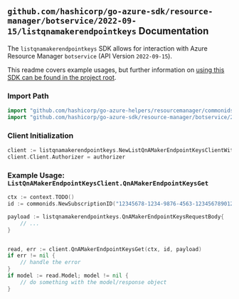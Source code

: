 
## `github.com/hashicorp/go-azure-sdk/resource-manager/botservice/2022-09-15/listqnamakerendpointkeys` Documentation

The `listqnamakerendpointkeys` SDK allows for interaction with Azure Resource Manager `botservice` (API Version `2022-09-15`).

This readme covers example usages, but further information on [using this SDK can be found in the project root](https://github.com/hashicorp/go-azure-sdk/tree/main/docs).

### Import Path

```go
import "github.com/hashicorp/go-azure-helpers/resourcemanager/commonids"
import "github.com/hashicorp/go-azure-sdk/resource-manager/botservice/2022-09-15/listqnamakerendpointkeys"
```


### Client Initialization

```go
client := listqnamakerendpointkeys.NewListQnAMakerEndpointKeysClientWithBaseURI("https://management.azure.com")
client.Client.Authorizer = authorizer
```


### Example Usage: `ListQnAMakerEndpointKeysClient.QnAMakerEndpointKeysGet`

```go
ctx := context.TODO()
id := commonids.NewSubscriptionID("12345678-1234-9876-4563-123456789012")

payload := listqnamakerendpointkeys.QnAMakerEndpointKeysRequestBody{
	// ...
}


read, err := client.QnAMakerEndpointKeysGet(ctx, id, payload)
if err != nil {
	// handle the error
}
if model := read.Model; model != nil {
	// do something with the model/response object
}
```
